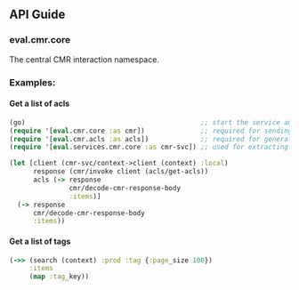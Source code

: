 ## API Guide

### eval.cmr.core

The central CMR interaction namespace.

### Examples:

#### Get a list of acls
```clojure
(go)                                            ;; start the service and load in the configuration
(require '[eval.cmr.core :as cmr])              ;; required for sending commands to CMR
(require '[eval.cmr.acls :as acls])             ;; required for generating ACL commands
(require '[eval.services.cmr.core :as cmr-svc]) ;; used for extracting clients instead of making it manually

(let [client (cmr-svc/context->client (context) :local)
      response (cmr/invoke client (acls/get-acls))
      acls (-> response
               cmr/decode-cmr-response-body
               :items)]
  (-> response
      cmr/decode-cmr-response-body
      :items))
```

#### Get a list of tags
```clojure
(->> (search (context) :prod :tag {:page_size 100})
     :items
     (map :tag_key))
```
